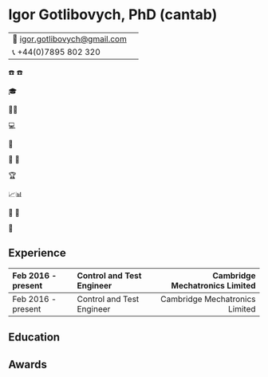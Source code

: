 # Igor Gotlibovych, PhD (cantab)
|||
|:---|---:| 
|:email: igor.gotlibovych@gmail.com
:telephone_receiver: +44(0)7895 802 320 ||

:phone: :telephone: 

:mortar_board:

:wrench::nut_and_bolt:

:computer:

:page_facing_up:

:busts_in_silhouette: :speech_balloon:

:trophy:

:chart_with_upwards_trend::bar_chart:

:calendar: :date:

:microscope:

## Experience
|Feb 2016 - present | Control and Test Engineer | Cambridge Mechatronics Limited|
|:---|:---|---:|
|Feb 2016 - present | Control and Test Engineer | Cambridge Mechatronics Limited|

## Education

## Awards

